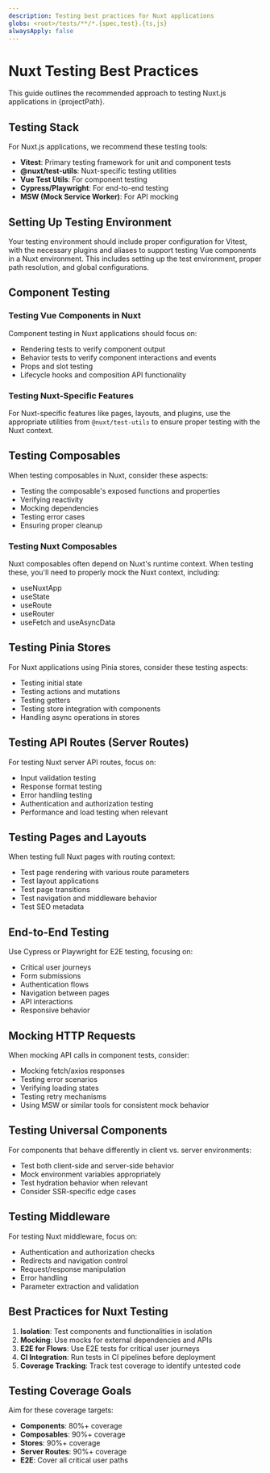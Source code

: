 ```yaml
---
description: Testing best practices for Nuxt applications
globs: <root>/tests/**/*.{spec,test}.{ts,js}
alwaysApply: false
---
```


# Nuxt Testing Best Practices

This guide outlines the recommended approach to testing Nuxt.js applications in {projectPath}.

## Testing Stack

For Nuxt.js applications, we recommend these testing tools:

-   **Vitest**: Primary testing framework for unit and component tests
-   **@nuxt/test-utils**: Nuxt-specific testing utilities
-   **Vue Test Utils**: For component testing
-   **Cypress/Playwright**: For end-to-end testing
-   **MSW (Mock Service Worker)**: For API mocking

## Setting Up Testing Environment

Your testing environment should include proper configuration for Vitest, with the necessary plugins and aliases to support testing Vue components in a Nuxt environment. This includes setting up the test environment, proper path resolution, and global configurations.

## Component Testing

### Testing Vue Components in Nuxt

Component testing in Nuxt applications should focus on:

-   Rendering tests to verify component output
-   Behavior tests to verify component interactions and events
-   Props and slot testing
-   Lifecycle hooks and composition API functionality

### Testing Nuxt-Specific Features

For Nuxt-specific features like pages, layouts, and plugins, use the appropriate utilities from `@nuxt/test-utils` to ensure proper testing with the Nuxt context.

## Testing Composables

When testing composables in Nuxt, consider these aspects:

-   Testing the composable's exposed functions and properties
-   Verifying reactivity
-   Mocking dependencies
-   Testing error cases
-   Ensuring proper cleanup

### Testing Nuxt Composables

Nuxt composables often depend on Nuxt's runtime context. When testing these, you'll need to properly mock the Nuxt context, including:

-   useNuxtApp
-   useState
-   useRoute
-   useRouter
-   useFetch and useAsyncData

## Testing Pinia Stores

For Nuxt applications using Pinia stores, consider these testing aspects:

-   Testing initial state
-   Testing actions and mutations
-   Testing getters
-   Testing store integration with components
-   Handling async operations in stores

## Testing API Routes (Server Routes)

For testing Nuxt server API routes, focus on:

-   Input validation testing
-   Response format testing
-   Error handling testing
-   Authentication and authorization testing
-   Performance and load testing when relevant

## Testing Pages and Layouts

When testing full Nuxt pages with routing context:

-   Test page rendering with various route parameters
-   Test layout applications
-   Test page transitions
-   Test navigation and middleware behavior
-   Test SEO metadata

## End-to-End Testing

Use Cypress or Playwright for E2E testing, focusing on:

-   Critical user journeys
-   Form submissions
-   Authentication flows
-   Navigation between pages
-   API interactions
-   Responsive behavior

## Mocking HTTP Requests

When mocking API calls in component tests, consider:

-   Mocking fetch/axios responses
-   Testing error scenarios
-   Verifying loading states
-   Testing retry mechanisms
-   Using MSW or similar tools for consistent mock behavior

## Testing Universal Components

For components that behave differently in client vs. server environments:

-   Test both client-side and server-side behavior
-   Mock environment variables appropriately
-   Test hydration behavior when relevant
-   Consider SSR-specific edge cases

## Testing Middleware

For testing Nuxt middleware, focus on:

-   Authentication and authorization checks
-   Redirects and navigation control
-   Request/response manipulation
-   Error handling
-   Parameter extraction and validation

## Best Practices for Nuxt Testing

1. **Isolation**: Test components and functionalities in isolation
2. **Mocking**: Use mocks for external dependencies and APIs
3. **E2E for Flows**: Use E2E tests for critical user journeys
4. **CI Integration**: Run tests in CI pipelines before deployment
5. **Coverage Tracking**: Track test coverage to identify untested code

## Testing Coverage Goals

Aim for these coverage targets:

-   **Components**: 80%+ coverage
-   **Composables**: 90%+ coverage
-   **Stores**: 90%+ coverage
-   **Server Routes**: 90%+ coverage
-   **E2E**: Cover all critical user paths
